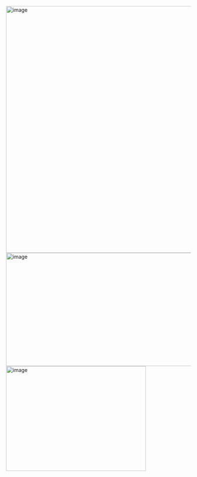 <img width="1491" height="673" alt="image" src="https://github.com/user-attachments/assets/1c14a029-9158-4851-bc0c-bceb9e64955c" />
<img width="1179" height="309" alt="image" src="https://github.com/user-attachments/assets/b5f1d754-cdeb-4e6b-8398-5726a5908005" />
<img width="381" height="286" alt="image" src="https://github.com/user-attachments/assets/4dcbf7ac-06c5-48c3-9c27-16fbcb9044f2" />
